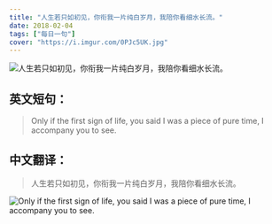```yaml
---
title: "人生若只如初见，你衔我一片纯白岁月，我陪你看细水长流。"
date: 2018-02-04
tags: ["每日一句"]
cover: "https://i.imgur.com/0PJc5UK.jpg"
---
```


![人生若只如初见，你衔我一片纯白岁月，我陪你看细水长流。](https://i.imgur.com/1cXp2Hg.jpg)

## 英文短句：
> Only if the first sign of life, you said I was a piece of pure time, I accompany you to see. 

<!--more-->

## 中文翻译：
> 人生若只如初见，你衔我一片纯白岁月，我陪你看细水长流。

![Only if the first sign of life, you said I was a piece of pure time, I accompany you to see. ](https://i.imgur.com/IRJzutT.jpg)

